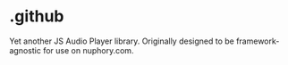 # .github
Yet another JS Audio Player library. Originally designed to be framework-agnostic for use on nuphory.com.
